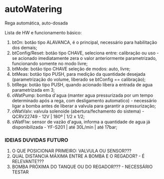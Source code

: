# autoWatering
Rega automática, auto-dosada

Lista de HW e funcionamento básico:
1) btOn: botão tipo ALAVANCA, é o principal, necessário para habilitação dos demais;
2) btConfig/Reset: botão tipo CHAVE, seleciona entre: calibração ou uso - se acionado imediatamente zera o valor anteriormente parametrizado, funcionando somente no modo livre;
3) btMode: botão tipo CHAVE seleção de modos: auto, livre;
4) btMeas: botão tipo PUSH, para medição da quantidade desejada (parametrização do volume, liberado se btConfig == calibração);
5) btRega: botão tipo PUSH, quando acionado libera a entrada de agua parametrizada em 3;
6) oWatPump: bomba d'agua (manter agua pressurizada por um tempo determinado após a rega, com desligamento automatico) - necessário ligar a bomba antes de liberar a valvula para garantir a pressurização;
7) oWatValv: valvula solenoide (abertura/fechamento do sistema) - QCRV22749 - 12V | 180º | 1/2 x 1/2;
8) sWatFlw: sensor de vazão d'agua, informa a quantidade de agua já disponibilizada - YF-S201 | até 30L/min | até 17bar;

### IDEIAS DUVIDAS FUTURO ###
1) O QUE POSICIONAR PRIMEIRO: VALVULA OU SENSOR???
2) QUAL DISTANCIA MÁXIMA ENTRE A BOMBA E O REGADOR? - É RELEVANTE???
3) BOMBA PRÓXIMA DO TANQUE OU DO REGADOR??? - NECESSÁRIO TESTAR

